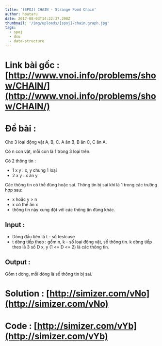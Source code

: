 ```yaml
---
title: '[SPOJ] CHAIN - Strange Food Chain'
author: houtaru
date: 2017-08-03T14:22:37.298Z
thumbnail: '/img/uploads/[spoj]-chain.graph.jpg'
tags:
  - spoj
  - dsu
  - data-structure
---
```

# Link bài gốc : [http://www.vnoi.info/problems/show/CHAIN/](http://www.vnoi.info/problems/show/CHAIN/)

# Đề bài :

Cho 3 loại động vật A, B, C. A ăn B, B ăn C, C ăn A.

Có n con vật, mỗi con là 1 trong 3 loại trên.
 
Có 2 thông tin :
* 1 x y : x, y chung 1 loại
* 2 x y : x ăn y

Các thông tin có thể đúng hoặc sai. Thông tin bị sai khi là 1 trong các trường hợp sau:
- x hoặc y > n
- x có thể ăn x
- thông tin này xung đột với các thông tin đúng khác.

## Input :
- Dòng đầu tiên là t - số testcase
- t dòng tiếp theo : gồm n, k - số loại động vật, số thông tin. k dòng tiếp theo là 3 số D x, y (1 <= D <= 2) là các thông tin.

## Output : 
Gồm t dòng, mỗi dòng là số thông tin bị sai.

# Solution : [http://simizer.com/vNo](http://simizer.com/vNo) 

# Code : [http://simizer.com/vYb](http://simizer.com/vYb)


